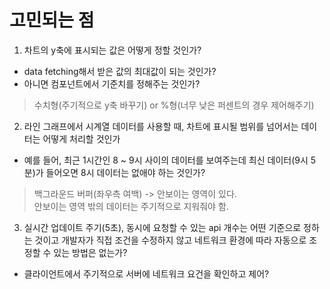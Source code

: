 # 고민되는 점

1. 차트의 y축에 표시되는 값은 어떻게 정할 것인가?

- data fetching해서 받은 값의 최대값이 되는 것인가?
- 아니면 컴포넌트에서 기준치를 정해주는 것인가?

> 수치형(주기적으로 y축 바꾸기) or %형(너무 낮은 퍼센트의 경우 제어해주기)

2. 라인 그래프에서 시계열 데이터를 사용할 때, 차트에 표시될 범위를 넘어서는 데이터는 어떻게 처리할 것인가

- 예를 들어, 최근 1시간인 8 ~ 9시 사이의 데이터를 보여주는데 최신 데이터(9시 5분)가 들어오면 8시 데이터는 없애야 하는 것인가?

> 백그라운드 버퍼(좌우측 여백) -> 안보이는 영역이 있다.<br>안보이는 영역 밖의 데이터는 주기적으로 지워줘야 함.

3. 실시간 업데이트 주기(5초), 동시에 요청할 수 있는 api 개수는 어떤 기준으로 정하는 것이고 개발자가 직접 조건을 수정하지 않고 네트워크 환경에 따라 자동으로 조정할 수 있는 방법은 없는가?

- 클라이언트에서 주기적으로 서버에 네트워크 요건을 확인하고 제어?
